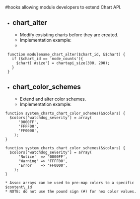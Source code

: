 #hooks allowing module developers to extend Chart API.

  * ## chart\_alter ##
    * Modify exsisting charts before they are created.
    * Implementation example:
    * 
```
 function modulename_chart_alter($chart_id, &$chart) {
   if ($chart_id == 'node_counts'){
     $chart['#size'] = chartapi_size(300, 200);  
   }
 }
```

  * ## chart\_color\_schemes ##
    * Extend and alter color schemes.
    * Implementation example:
```
function system_charts_chart_color_schemes(&$colors) {
  $colors['watchdog_severity'] = array(
      '0000FF',
      'FFFF00',
      'FF0000',
    );   
}

function system_charts_chart_color_schemes(&$colors) {
  $colors['watchdog_severity'] = array(
      'Notice'  => '0000FF',
      'Warning' => 'FFFF00',
      'Error'   => 'FF0000',
    );   
}
```
    * Assoc arrays can be used to pre-map colors to a specific $content\_id
    * NOTE: do not use the pound sign (#) for hex color values.